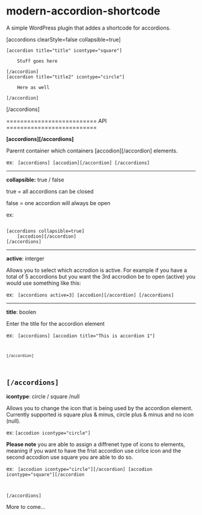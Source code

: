 modern-accordion-shortcode
==========================

A simple WordPress plugin that addes a shortcode for accordions.

[accordions clearStyle=false collapsible=true]

	[accordion title="title" icontype="square"] 
	
		Stuff goes here
	
	[/accordion]
	[accordion title="title2" icontype="circle"]
	
		Here as well
	
	[/accordion]
	
[/accordions]


========================== API ==========================

<strong> [accordions][/accordions] </strong>

Parernt container which containers [accodion][/accordion] elements.

ex:
<code>
[accordions]
	[accodion][/accordion]
[/accordions]
</code>

-----------------------------------------------------

<strong>collapsible:</strong> true / false

true = all accordions can be closed

false = one accordion will always be open


ex:

<code>
[accordions collapsible=true]
	[accodion][/accordion]
[/accordions]
</code>

-----------------------------------------------------

<strong>active</strong>: interger

Allows you to select which accrodion is active. For example if you have a total of 5 accordions but you want the 3rd accrodion be to open (active) you would use something like this:

ex:
<code>
[accordions active=3]
	[accodion][/accordion]
[/accordions]
</code>

-----------------------------------------------------

<strong>title</strong>: boolen

Enter the title for the accordion element

ex:
<code>
[accordions]
	[accodion title="This is accordion 1"]
	
	[/accordion]
[/accordions]
</code>
-----------------------------------------------------

<strong>icontype</strong>: circle / square /null

Allows you to change the icon that is being used by the accordion element. Currently supported is square plus & minus, circle plus & minus and no icon (null). 

ex: <code>[accodion icontype="circle"]</code>



<strong>Please note</strong> you are able to assign a diffrenet type of icons to elements, meaning if you want to have the frist accordion use cirlce icon and the second accodion use square you are able to do so.

ex:
<code> [accodion icontype="circle"][/accordion] [accodion icontype="square"][/accordion
	
[/accordions]
</code>

More to come...
